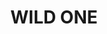 ---
title      : "WILD ONE"
description: "Interior design for WILD ONE – children’s holiday and recreational space\n\nYear: 2018\nArea: 175m2\nLocation: Riga, Latvia\n\nInterior design: WILD ONE, Annija Straume"
gallery    : {
    folder: "WILD-ONE",
    images: ["WILDONE_1", "WILDONE_2", "WILDONE_3", "WILDONE_4", "WILDONE_5", "WILDONE_6", "WILDONE_7", "WILDONE_8", "WILDONE_9", "WILDONE_10"],
}
position: "center"
---